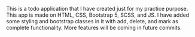 This is a todo application that I have created just for my practice purpose.
This app is made on HTML, CSS, Bootstrap 5, SCSS, and JS.
I have added some styling and bootstrap classes in it with add, delete, and mark as complete functionality.
More features will be coming in future commits.
